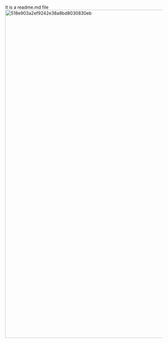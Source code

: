 It is a readme.md file
<img width="1050" alt="518e903a2ef9242e38a8bd8030830eb" src="https://github.com/EricChoi02/Comp3111Ex/assets/144783747/97a4118f-013a-4f38-9fd8-1eef54b6db77">
